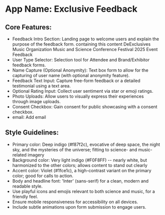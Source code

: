 # **App Name**: Exclusive Feedback

## Core Features:

- Feedback Intro Section: Landing page to welcome users and explain the purpose of the feedback form. containing this content DeExclusives Music Organization Music and Science Conference Festival 2025 Event Feedback
- User Type Selector: Selection tool for Attendee and Brand/Exhibitor feedback forms.
- Name Capture (Optional Anonymity): Text box form to allow for the capturing of user name (with optional anonymity feature).
- Feedback Text Input: Capture free-form feedback or a detailed testimonial using a text area.
- Optional Rating Input: Collect user sentiment via star or emoji ratings.
- Photo Uploads: Allow users to visually express their experiences through image uploads.
- Consent Checkbox: Gain consent for public showcasing with a consent checkbox.
- email: Add email

## Style Guidelines:

- Primary color: Deep indigo (#f87f2c), evocative of deep space, the night sky, and the mysteries of the universe; fitting to science- and music-related imagery
- Background color: Very light indigo (#F0F8FF) -- nearly white, but harmonized to the other colors; allows content to stand out clearly
- Accent color: Violet (#1fce1c), a high-contrast variant on the primary color; good for calls to action.
- Body and headline font: 'Inter' (sans-serif) for a clean, modern and readable style.
- Use playful icons and emojis relevant to both science and music, for a friendly feel.
- Ensure mobile responsiveness for accessibility on all devices.
- Include subtle animations upon form submission to engage users.